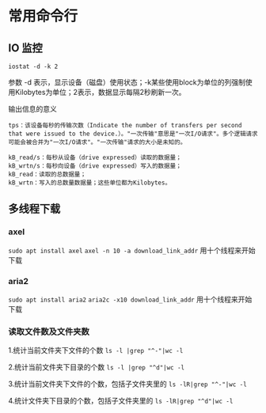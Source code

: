 # 常用命令行

## IO 监控
`iostat -d -k 2`

参数 -d 表示，显示设备（磁盘）使用状态；-k某些使用block为单位的列强制使用Kilobytes为单位；2表示，数据显示每隔2秒刷新一次。

输出信息的意义
```
tps：该设备每秒的传输次数（Indicate the number of transfers per second that were issued to the device.）。"一次传输"意思是"一次I/O请求"。多个逻辑请求可能会被合并为"一次I/O请求"。"一次传输"请求的大小是未知的。

kB_read/s：每秒从设备（drive expressed）读取的数据量；
kB_wrtn/s：每秒向设备（drive expressed）写入的数据量；
kB_read：读取的总数据量；
kB_wrtn：写入的总数量数据量；这些单位都为Kilobytes。
```

## 多线程下载

### axel

`sudo apt install axel`
`axel -n 10 -a download_link_addr`
用十个线程来开始下载

### aria2

`sudo apt install aria2`
`aria2c -x10 download_link_addr`
用十个线程来开始下载

### 读取文件数及文件夹数

1.统计当前文件夹下文件的个数
`ls -l |grep "^-"|wc -l`

2.统计当前文件夹下目录的个数
`ls -l |grep "^d"|wc -l`

3.统计当前文件夹下文件的个数，包括子文件夹里的
`ls -lR|grep "^-"|wc -l`

4.统计文件夹下目录的个数，包括子文件夹里的
`ls -lR|grep "^d"|wc -l`
